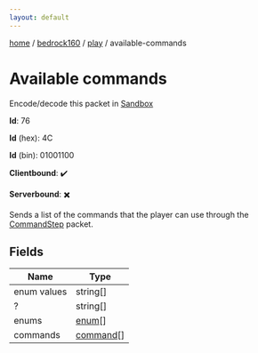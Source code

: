 ```yaml
---
layout: default
---
```


[home](/)  /  [bedrock160](/protocol/bedrock160)  /  [play](/protocol/bedrock160/play)  /  available-commands

# Available commands

Encode/decode this packet in [Sandbox](../../../sandbox/bedrock160#play.available_commands)

**Id**: 76

**Id** (hex): 4C

**Id** (bin): 01001100

**Clientbound**: ✔️

**Serverbound**: ✖️

Sends a list of the commands that the player can use through the [CommandStep](#play_command-step) packet.

## Fields

Name | Type
---|---
enum values | string[]
? | string[]
enums | [enum](/protocol/bedrock160/types/enum)[]
commands | [command](/protocol/bedrock160/types/command)[]
